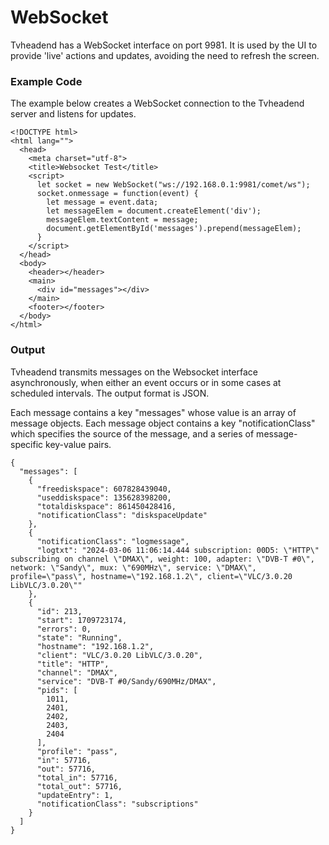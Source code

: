 # WebSocket

Tvheadend has a WebSocket interface on port 9981. It is used by the UI to provide 'live' actions and updates, avoiding the need to refresh the screen.

### Example Code

The example below creates a WebSocket connection to the Tvheadend server and listens for updates.

```
<!DOCTYPE html>
<html lang="">
  <head>
    <meta charset="utf-8">
    <title>Websocket Test</title>
    <script>
      let socket = new WebSocket("ws://192.168.0.1:9981/comet/ws");
      socket.onmessage = function(event) {
        let message = event.data;
        let messageElem = document.createElement('div');
        messageElem.textContent = message;
        document.getElementById('messages').prepend(messageElem);
      }
    </script>
  </head>
  <body>
    <header></header>
    <main>
      <div id="messages"></div>
    </main>
    <footer></footer>
  </body>
</html>
```

### Output

Tvheadend transmits messages on the Websocket interface asynchronously, when either an event occurs or in some cases at scheduled intervals. The output format is JSON.

Each message contains a key "messages" whose value is an array of message objects. Each message object contains a key "notificationClass" which specifies the source of the message, and a series of message-specific key-value pairs.

```
{
  "messages": [
    {
      "freediskspace": 607828439040,
      "useddiskspace": 135628398200,
      "totaldiskspace": 861450428416,
      "notificationClass": "diskspaceUpdate"
    },
    {
      "notificationClass": "logmessage",
      "logtxt": "2024-03-06 11:06:14.444 subscription: 00D5: \"HTTP\" subscribing on channel \"DMAX\", weight: 100, adapter: \"DVB-T #0\", network: \"Sandy\", mux: \"690MHz\", service: \"DMAX\", profile=\"pass\", hostname=\"192.168.1.2\", client=\"VLC/3.0.20 LibVLC/3.0.20\""
    },
    {
      "id": 213,
      "start": 1709723174,
      "errors": 0,
      "state": "Running",
      "hostname": "192.168.1.2",
      "client": "VLC/3.0.20 LibVLC/3.0.20",
      "title": "HTTP",
      "channel": "DMAX",
      "service": "DVB-T #0/Sandy/690MHz/DMAX",
      "pids": [
        1011,
        2401,
        2402,
        2403,
        2404
      ],
      "profile": "pass",
      "in": 57716,
      "out": 57716,
      "total_in": 57716,
      "total_out": 57716,
      "updateEntry": 1,
      "notificationClass": "subscriptions"
    }
  ]
}
```
